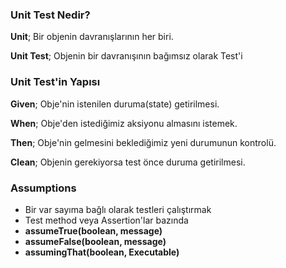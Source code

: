 ### Unit Test Nedir?
**Unit**; Bir objenin davranışlarının her biri.

**Unit Test**; Objenin bir davranışının bağımsız olarak Test'i


### Unit Test'in Yapısı
**Given**; Obje'nin istenilen duruma(state) getirilmesi.

**When**; Obje'den istediğimiz aksiyonu almasını istemek.

**Then**; Obje'nin gelmesini beklediğimiz yeni durumunun kontrolü.

**Clean**; Objenin gerekiyorsa test önce duruma getirilmesi.

### Assumptions 
- Bir var sayıma bağlı olarak testleri çalıştırmak
- Test method veya Assertion'lar bazında
- **assumeTrue(boolean, message)**
- **assumeFalse(boolean, message)**
- **assumingThat(boolean, Executable)**